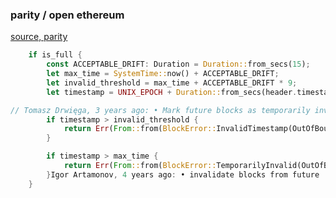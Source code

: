 ### parity / open ethereum 

[source, parity](https://github.com/openethereum/parity-ethereum/blob/73db5dda8c0109bb6bc1392624875078f973be14/ethcore/src/verification/verification.rs#L296-L307)

```rust
	if is_full {
		const ACCEPTABLE_DRIFT: Duration = Duration::from_secs(15);
		let max_time = SystemTime::now() + ACCEPTABLE_DRIFT;
		let invalid_threshold = max_time + ACCEPTABLE_DRIFT * 9;
		let timestamp = UNIX_EPOCH + Duration::from_secs(header.timestamp());

// Tomasz Drwięga, 3 years ago: • Mark future blocks as temporarily invalid.
		if timestamp > invalid_threshold {
			return Err(From::from(BlockError::InvalidTimestamp(OutOfBounds { max: Some(max_time), min: None, found: timestamp })))
		}

		if timestamp > max_time {
			return Err(From::from(BlockError::TemporarilyInvalid(OutOfBounds { max: Some(max_time), min: None, found: timestamp })))
		}Igor Artamonov, 4 years ago: • invalidate blocks from future
	}
  ```
